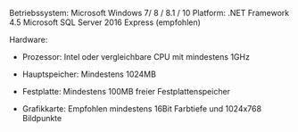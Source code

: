 Betriebssystem: Microsoft Windows 7/ 8 / 8.1 / 10
Platform: .NET Framework 4.5
Microsoft SQL Server 2016 Express (empfohlen)

Hardware:

*   Prozessor: Intel oder vergleichbare CPU mit mindestens 1GHz

*   Hauptspeicher: Mindestens 1024MB 

*   Festplatte: Mindestens 100MB freier Festplattenspeicher

*   Grafikkarte: Empfohlen mindestens 16Bit Farbtiefe und 1024x768 Bildpunkte


